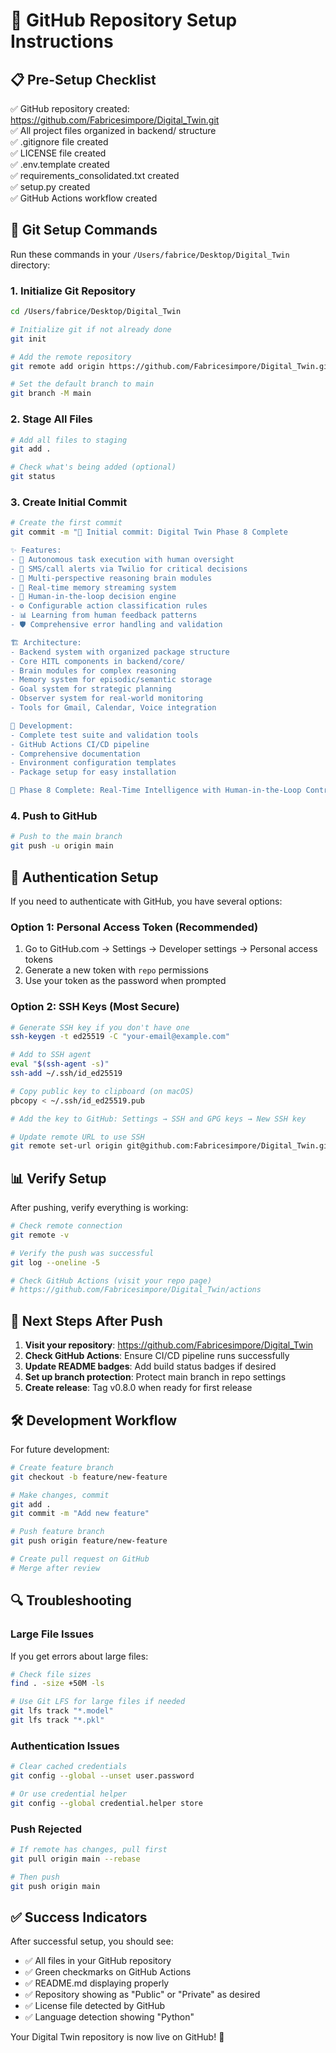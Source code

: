 # 🚀 GitHub Repository Setup Instructions

## 📋 Pre-Setup Checklist

✅ GitHub repository created: https://github.com/Fabricesimpore/Digital_Twin.git  
✅ All project files organized in backend/ structure  
✅ .gitignore file created  
✅ LICENSE file created  
✅ .env.template created  
✅ requirements_consolidated.txt created  
✅ setup.py created  
✅ GitHub Actions workflow created  

## 🔧 Git Setup Commands

Run these commands in your `/Users/fabrice/Desktop/Digital_Twin` directory:

### 1. Initialize Git Repository

```bash
cd /Users/fabrice/Desktop/Digital_Twin

# Initialize git if not already done
git init

# Add the remote repository
git remote add origin https://github.com/Fabricesimpore/Digital_Twin.git

# Set the default branch to main
git branch -M main
```

### 2. Stage All Files

```bash
# Add all files to staging
git add .

# Check what's being added (optional)
git status
```

### 3. Create Initial Commit

```bash
# Create the first commit
git commit -m "🎉 Initial commit: Digital Twin Phase 8 Complete

✨ Features:
- 🤖 Autonomous task execution with human oversight
- 🔔 SMS/call alerts via Twilio for critical decisions
- 🧠 Multi-perspective reasoning brain modules
- 💾 Real-time memory streaming system
- 📱 Human-in-the-loop decision engine
- ⚙️ Configurable action classification rules
- 📊 Learning from human feedback patterns
- 🛡️ Comprehensive error handling and validation

🏗️ Architecture:
- Backend system with organized package structure
- Core HITL components in backend/core/
- Brain modules for complex reasoning
- Memory system for episodic/semantic storage
- Goal system for strategic planning
- Observer system for real-world monitoring
- Tools for Gmail, Calendar, Voice integration

🔧 Development:
- Complete test suite and validation tools
- GitHub Actions CI/CD pipeline
- Comprehensive documentation
- Environment configuration templates
- Package setup for easy installation

🎯 Phase 8 Complete: Real-Time Intelligence with Human-in-the-Loop Control"
```

### 4. Push to GitHub

```bash
# Push to the main branch
git push -u origin main
```

## 🔐 Authentication Setup

If you need to authenticate with GitHub, you have several options:

### Option 1: Personal Access Token (Recommended)

1. Go to GitHub.com → Settings → Developer settings → Personal access tokens
2. Generate a new token with `repo` permissions
3. Use your token as the password when prompted

### Option 2: SSH Keys (Most Secure)

```bash
# Generate SSH key if you don't have one
ssh-keygen -t ed25519 -C "your-email@example.com"

# Add to SSH agent
eval "$(ssh-agent -s)"
ssh-add ~/.ssh/id_ed25519

# Copy public key to clipboard (on macOS)
pbcopy < ~/.ssh/id_ed25519.pub

# Add the key to GitHub: Settings → SSH and GPG keys → New SSH key

# Update remote URL to use SSH
git remote set-url origin git@github.com:Fabricesimpore/Digital_Twin.git
```

## 📊 Verify Setup

After pushing, verify everything is working:

```bash
# Check remote connection
git remote -v

# Verify the push was successful
git log --oneline -5

# Check GitHub Actions (visit your repo page)
# https://github.com/Fabricesimpore/Digital_Twin/actions
```

## 🎯 Next Steps After Push

1. **Visit your repository**: https://github.com/Fabricesimpore/Digital_Twin
2. **Check GitHub Actions**: Ensure CI/CD pipeline runs successfully
3. **Update README badges**: Add build status badges if desired
4. **Set up branch protection**: Protect main branch in repo settings
5. **Create release**: Tag v0.8.0 when ready for first release

## 🛠️ Development Workflow

For future development:

```bash
# Create feature branch
git checkout -b feature/new-feature

# Make changes, commit
git add .
git commit -m "Add new feature"

# Push feature branch
git push origin feature/new-feature

# Create pull request on GitHub
# Merge after review
```

## 🔍 Troubleshooting

### Large File Issues
If you get errors about large files:
```bash
# Check file sizes
find . -size +50M -ls

# Use Git LFS for large files if needed
git lfs track "*.model"
git lfs track "*.pkl"
```

### Authentication Issues
```bash
# Clear cached credentials
git config --global --unset user.password

# Or use credential helper
git config --global credential.helper store
```

### Push Rejected
```bash
# If remote has changes, pull first
git pull origin main --rebase

# Then push
git push origin main
```

## ✅ Success Indicators

After successful setup, you should see:
- ✅ All files in your GitHub repository
- ✅ Green checkmarks on GitHub Actions
- ✅ README.md displaying properly
- ✅ Repository showing as "Public" or "Private" as desired
- ✅ License file detected by GitHub
- ✅ Language detection showing "Python"

Your Digital Twin repository is now live on GitHub! 🎉